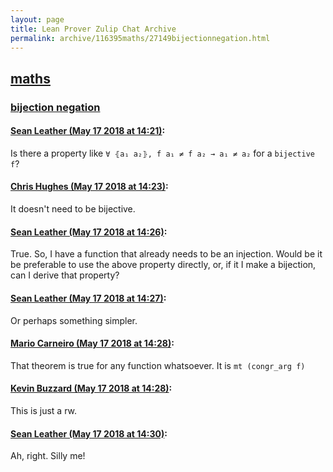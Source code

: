 ```yaml
---
layout: page
title: Lean Prover Zulip Chat Archive 
permalink: archive/116395maths/27149bijectionnegation.html
---
```


## [maths](index.html)
### [bijection negation](27149bijectionnegation.html)

#### [Sean Leather (May 17 2018 at 14:21)](https://leanprover.zulipchat.com/#narrow/stream/116395-maths/topic/bijection%20negation/near/126694854):
Is there a property like `∀ ⦃a₁ a₂⦄, f a₁ ≠ f a₂ → a₁ ≠ a₂` for a `bijective f`?

#### [Chris Hughes (May 17 2018 at 14:23)](https://leanprover.zulipchat.com/#narrow/stream/116395-maths/topic/bijection%20negation/near/126694907):
It doesn't need to be bijective.

#### [Sean Leather (May 17 2018 at 14:26)](https://leanprover.zulipchat.com/#narrow/stream/116395-maths/topic/bijection%20negation/near/126695019):
True. So, I have a function that already needs to be an injection. Would be it be preferable to use the above property directly, or, if it I make a bijection, can I derive that property?

#### [Sean Leather (May 17 2018 at 14:27)](https://leanprover.zulipchat.com/#narrow/stream/116395-maths/topic/bijection%20negation/near/126695026):
Or perhaps something simpler.

#### [Mario Carneiro (May 17 2018 at 14:28)](https://leanprover.zulipchat.com/#narrow/stream/116395-maths/topic/bijection%20negation/near/126695084):
That theorem is true for any function whatsoever. It is `mt (congr_arg f)`

#### [Kevin Buzzard (May 17 2018 at 14:28)](https://leanprover.zulipchat.com/#narrow/stream/116395-maths/topic/bijection%20negation/near/126695085):
This is just a rw.

#### [Sean Leather (May 17 2018 at 14:30)](https://leanprover.zulipchat.com/#narrow/stream/116395-maths/topic/bijection%20negation/near/126695099):
Ah, right. Silly me!

